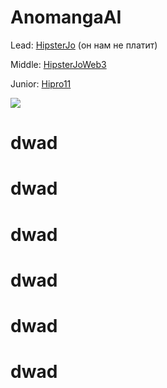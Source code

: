 # AnomangaAI 

Lead: [HipsterJo](https://vk.com/atapin40) (он нам не платит)

Middle: [HipsterJoWeb3](https://github.com/HipsterJoWeb3)

Junior: [Hipro11](https://github.com/hirpo11)

![](https://cs7.pikabu.ru/post_img/big/2018/02/01/5/15174703001395782.jpg)
# dwad
# dwad
# dwad
# dwad
# dwad
# dwad
